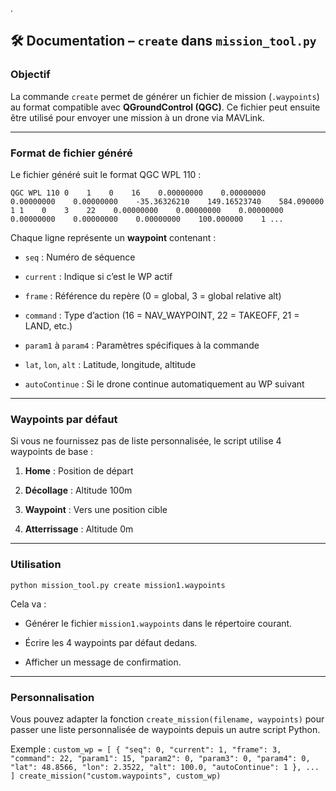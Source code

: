 
.

## 🛠️ Documentation – `create` dans `mission_tool.py`

### Objectif

La commande `create` permet de générer un fichier de mission (`.waypoints`) au format compatible avec **QGroundControl (QGC)**. Ce fichier peut ensuite être utilisé pour envoyer une mission à un drone via MAVLink.

----------

### Format de fichier généré

Le fichier généré suit le format QGC WPL 110 :

`QGC WPL 110
0    1    0    16    0.00000000    0.00000000    0.00000000    0.00000000    -35.36326210    149.16523740    584.090000    1
1    0    3    22    0.00000000    0.00000000    0.00000000    0.00000000    0.00000000    0.00000000    100.000000    1 ...` 

Chaque ligne représente un **waypoint** contenant :

-   `seq` : Numéro de séquence
    
-   `current` : Indique si c’est le WP actif
    
-   `frame` : Référence du repère (0 = global, 3 = global relative alt)
    
-   `command` : Type d’action (16 = NAV_WAYPOINT, 22 = TAKEOFF, 21 = LAND, etc.)
    
-   `param1` à `param4` : Paramètres spécifiques à la commande
    
-   `lat`, `lon`, `alt` : Latitude, longitude, altitude
    
-   `autoContinue` : Si le drone continue automatiquement au WP suivant
    

----------

### Waypoints par défaut

Si vous ne fournissez pas de liste personnalisée, le script utilise 4 waypoints de base :

1.  **Home** : Position de départ
    
2.  **Décollage** : Altitude 100m
    
3.  **Waypoint** : Vers une position cible
    
4.  **Atterrissage** : Altitude 0m
    

----------

### Utilisation

`python mission_tool.py create mission1.waypoints` 

Cela va :

-   Générer le fichier `mission1.waypoints` dans le répertoire courant.
    
-   Écrire les 4 waypoints par défaut dedans.
    
-   Afficher un message de confirmation.
    

----------

### Personnalisation

Vous pouvez adapter la fonction `create_mission(filename, waypoints)` pour passer une liste personnalisée de waypoints depuis un autre script Python.

Exemple :
`custom_wp = [
    { "seq": 0, "current": 1, "frame": 3, "command": 22, "param1": 15, "param2": 0, "param3": 0, "param4": 0, "lat": 48.8566, "lon": 2.3522, "alt": 100.0, "autoContinue": 1 },
    ...
]
create_mission("custom.waypoints", custom_wp)` 